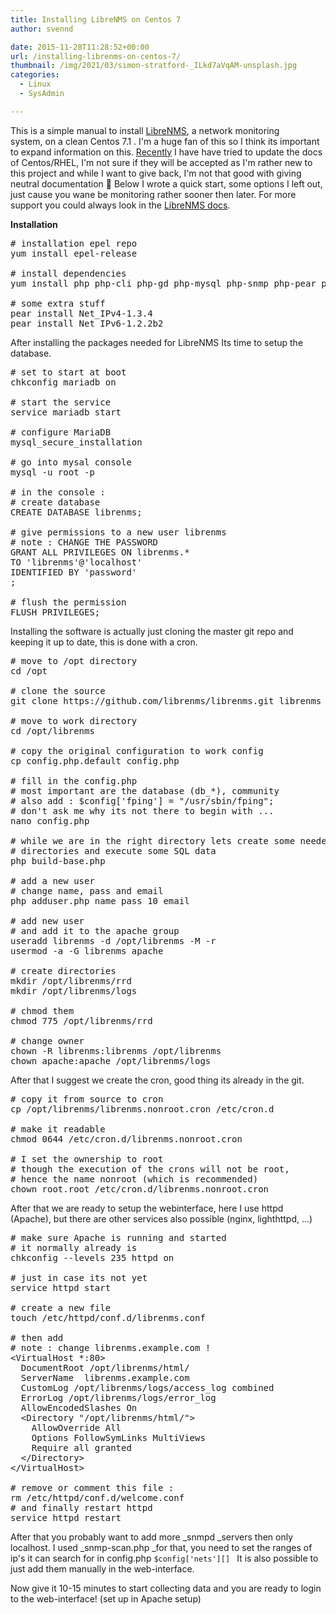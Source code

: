 ```yaml
---
title: Installing LibreNMS on Centos 7
author: svennd

date: 2015-11-28T11:28:52+00:00
url: /installing-librenms-on-centos-7/
thumbnail: /img/2021/03/simon-stratford-_ILkd7aVqAM-unsplash.jpg
categories:
  - Linux
  - SysAdmin

---
```

This is a simple manual to install [LibreNMS](http://www.librenms.org), a network monitoring system, on a clean Centos 7.1 . I'm a huge fan of this so I think its important to expand information on this. [Recently](https://github.com/librenms/librenms/pull/2471) I have have tried to update the docs of Centos/RHEL, I'm not sure if they will be accepted as I'm rather new to this project and while I want to give back, I'm not that good with giving neutral documentation 🙂 Below I wrote a quick start, some options I left out, just cause you wane be monitoring rather sooner then later. For more support you could always look in the [LibreNMS docs][1].

**Installation**

<pre class="EnlighterJSRAW" data-enlighter-language="shell" data-enlighter-linenumbers="false"># installation epel repo
yum install epel-release

# install dependencies
yum install php php-cli php-gd php-mysql php-snmp php-pear php-curl httpd net-snmp graphviz graphviz-php mariadb jwhois nmap mtr rrdtool MySQL-python net-snmp-utils php-mcrypt fping git mariadb-server

# some extra stuff
pear install Net_IPv4-1.3.4
pear install Net_IPv6-1.2.2b2</pre>

After installing the packages needed for LibreNMS Its time to setup the database.

<pre class="EnlighterJSRAW" data-enlighter-language="shell" data-enlighter-linenumbers="false"># set to start at boot
chkconfig mariadb on

# start the service
service mariadb start

# configure MariaDB
mysql_secure_installation

# go into mysal console
mysql -u root -p

# in the console :
# create database
CREATE DATABASE librenms;

# give permissions to a new user librenms
# note : CHANGE THE PASSWORD
GRANT ALL PRIVILEGES ON librenms.*
TO 'librenms'@'localhost'
IDENTIFIED BY 'password'
;

# flush the permission
FLUSH PRIVILEGES;</pre>

Installing the software is actually just cloning the master git repo and keeping it up to date, this is done with a cron.

<pre class="EnlighterJSRAW" data-enlighter-linenumbers="false" data-enlighter-language="shell"># move to /opt directory
cd /opt

# clone the source
git clone https://github.com/librenms/librenms.git librenms

# move to work directory
cd /opt/librenms

# copy the original configuration to work config
cp config.php.default config.php

# fill in the config.php
# most important are the database (db_*), community
# also add : $config['fping'] = "/usr/sbin/fping"; 
# don't ask me why its not there to begin with ... 
nano config.php

# while we are in the right directory lets create some needed
# directories and execute some SQL data
php build-base.php

# add a new user
# change name, pass and email
php adduser.php name pass 10 email

# add new user
# and add it to the apache group
useradd librenms -d /opt/librenms -M -r
usermod -a -G librenms apache

# create directories
mkdir /opt/librenms/rrd 
mkdir /opt/librenms/logs

# chmod them
chmod 775 /opt/librenms/rrd

# change owner
chown -R librenms:librenms /opt/librenms
chown apache:apache /opt/librenms/logs</pre>

After that I suggest we create the cron, good thing its already in the git.

<pre class="EnlighterJSRAW" data-enlighter-language="shell" data-enlighter-linenumbers="false"># copy it from source to cron
cp /opt/librenms/librenms.nonroot.cron /etc/cron.d

# make it readable
chmod 0644 /etc/cron.d/librenms.nonroot.cron

# I set the ownership to root
# though the execution of the crons will not be root,
# hence the name nonroot (which is recommended)
chown root.root /etc/cron.d/librenms.nonroot.cron</pre>

After that we are ready to setup the webinterface, here I use httpd (Apache), but there are other services also possible (nginx, lighthttpd, ...)

<pre class="EnlighterJSRAW" data-enlighter-language="shell" data-enlighter-linenumbers="false"># make sure Apache is running and started
# it normally already is
chkconfig --levels 235 httpd on

# just in case its not yet
service httpd start

# create a new file
touch /etc/httpd/conf.d/librenms.conf

# then add 
# note : change librenms.example.com !
&lt;VirtualHost *:80&gt;
  DocumentRoot /opt/librenms/html/
  ServerName  librenms.example.com
  CustomLog /opt/librenms/logs/access_log combined
  ErrorLog /opt/librenms/logs/error_log
  AllowEncodedSlashes On
  &lt;Directory "/opt/librenms/html/"&gt;
    AllowOverride All
    Options FollowSymLinks MultiViews
    Require all granted
  &lt;/Directory&gt;
&lt;/VirtualHost&gt;

# remove or comment this file :
rm /etc/httpd/conf.d/welcome.conf
# and finally restart httpd
service httpd restart</pre>

After that you probably want to add more _snmpd _servers then only localhost. I used _snmp-scan.php _for that, you need to set the ranges of ip's it can search for in config.php <code class="EnlighterJSRAW" data-enlighter-language="null">$config['nets'][] </code> It is also possible to just add them manually in the web-interface.

Now give it 10-15 minutes to start collecting data and you are ready to login to the web-interface! (set up in Apache setup)

 [1]: http://docs.librenms.org
